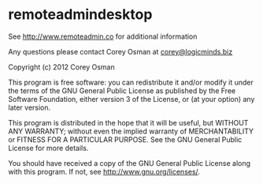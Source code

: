 remoteadmindesktop
==================

See http://www.remoteadmin.co for additional information

Any questions please contact Corey Osman at corey@logicminds.biz

Copyright (c) 2012 Corey Osman 

This program is free software: you can redistribute it and/or modify
it under the terms of the GNU General Public License as published by
the Free Software Foundation, either version 3 of the License, or
(at your option) any later version.

This program is distributed in the hope that it will be useful,
but WITHOUT ANY WARRANTY; without even the implied warranty of
MERCHANTABILITY or FITNESS FOR A PARTICULAR PURPOSE.  See the
GNU General Public License for more details.

You should have received a copy of the GNU General Public License
along with this program.  If not, see <http://www.gnu.org/licenses/>.